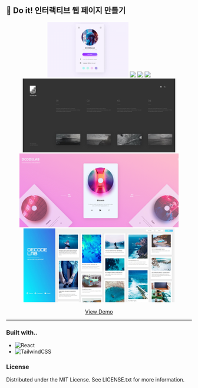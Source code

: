 ## 📓 Do it! 인터랙티브 웹 페이지 만들기

<p align="center">
    <img src="public/img/home/1.gif" height="150px">
    <img src="public/img/home/2.gif" height="150px">
    <img src="public/img/home/3.gif" height="150px">
    <img src="public/img/home/4.gif" height="200px">
    <img src="public/img/home/5.JPG" height="200px">
    <img src="public/img/home/6.gif" height="200px">
    <img src="public/img/home/7.JPG" height="200px">
</p>
<p align="center">
 <a href="https://ameliacode.github.io/doit_interactive_web">View Demo</a>
</p>

---

### Built with..
* ![React](https://img.shields.io/badge/react-%2320232a.svg?style=for-the-badge&logo=react&logoColor=%2361DAFB)
* ![TailwindCSS](https://img.shields.io/badge/tailwindcss-%2338B2AC.svg?style=for-the-badge&logo=tailwind-css&logoColor=white)

### License

Distributed under the MIT License. See LICENSE.txt for more information.
